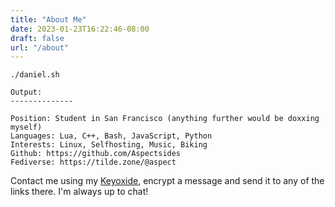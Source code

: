 ```yaml
---
title: "About Me"
date: 2023-01-23T16:22:46-08:00
draft: false
url: "/about"
---
```


```shell
./daniel.sh

Output:
--------------

Position: Student in San Francisco (anything further would be doxxing myself)
Languages: Lua, C++, Bash, JavaScript, Python
Interests: Linux, Selfhosting, Music, Biking
Github: https://github.com/Aspectsides
Fediverse: https://tilde.zone/@aspect
```
Contact me using my [Keyoxide](https://keyoxide.org/87115B4FA47081F4323F363894EE61D3896CEA6B), encrypt a message and send it to any of the links there. I'm always up to chat!
